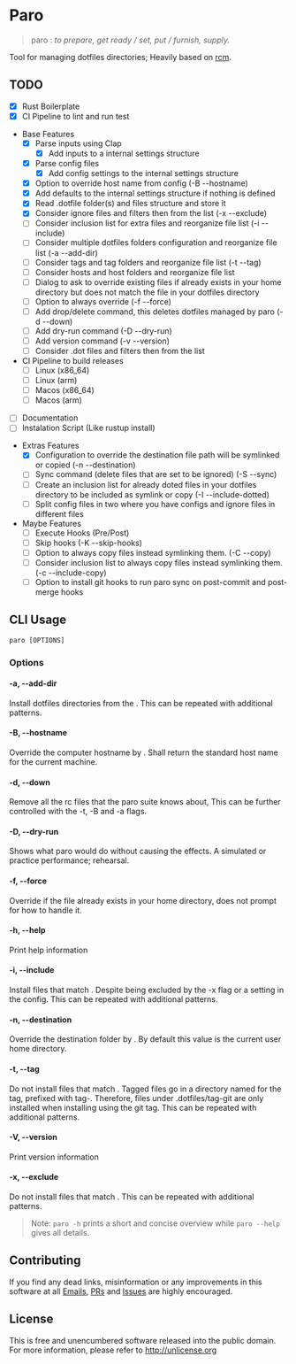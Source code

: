 # Paro
> paro : _to prepare, get ready / set, put / furnish, supply._  

Tool for managing dotfiles directories; Heavily based on [rcm](http://thoughtbot.github.io/rcm).

## TODO
- [x] Rust Boilerplate
- [x] CI Pipeline to lint and run test
- Base Features
  - [x] Parse inputs using Clap
    - [x] Add inputs to a internal settings structure
  - [x] Parse config files
    - [x] Add config settings to the internal settings structure
  - [x] Option to override host name from config (-B --hostname)
  - [x] Add defaults to the internal settings structure if nothing is defined
  - [x] Read .dotfile folder(s) and files structure and store it
  - [x] Consider ignore files and filters then from the list (-x --exclude)
  - [ ] Consider inclusion list for extra files and reorganize file list (-i --include)
  - [ ] Consider multiple dotfiles folders configuration and reorganize file list (-a --add-dir)
  - [ ] Consider tags and tag folders and reorganize file list (-t --tag)
  - [ ] Consider hosts and host folders and reorganize file list
  - [ ] Dialog to ask to override existing files if already exists in your home directory but does not match the file in your dotfiles directory
  - [ ] Option to always override (-f --force)
  - [ ] Add drop/delete command, this deletes dotfiles managed by paro (-d --down)
  - [ ] Add dry-run command (-D --dry-run)
  - [ ] Add version command (-v --version)
  - [ ] Consider .dot files and filters then from the list
- CI Pipeline to build releases
  - [ ] Linux (x86_64)
  - [ ] Linux (arm)
  - [ ] Macos (x86_64)
  - [ ] Macos (arm)
- [ ] Documentation
- [ ] Instalation Script (Like rustup install)
- Extras Features
  - [x] Configuration to override the destination file path will be symlinked or copied (-n --destination)
  - [ ] Sync command (delete files that are set to be ignored) (-S --sync)
  - [ ] Create an inclusion list for already doted files in your dotfiles directory to be included as symlink or copy (-I --include-dotted)
  - [ ] Split config files in two where you have configs and ignore files in different files
- Maybe Features
  - [ ] Execute Hooks (Pre/Post)
  - [ ] Skip hooks (-K --skip-hooks)
  - [ ] Option to always copy files instead symlinking them. (-C --copy)
  - [ ] Consider inclusion list to always copy files instead symlinking them. (-c --include-copy)
  - [ ] Option to install git hooks to run paro sync on post-commit and post-merge hooks

## CLI Usage
`paro [OPTIONS]`

### Options

#### -a, --add-dir <folder-pattern>
Install dotfiles directories from the <folder-pattern>. This can be repeated with
additional patterns.

#### -B, --hostname <name>
Override the computer hostname by <name>. Shall return the standard host name for the
current machine.

#### -d, --down
Remove all the rc files that the paro suite knows about, This can be further controlled
with the -t, -B and -a flags.

#### -D, --dry-run
Shows what paro would do without causing the effects. A simulated or practice
performance; rehearsal.

#### -f, --force
Override if the file already exists in your home directory, does not prompt for how to
handle it.

#### -h, --help
Print help information

#### -i, --include <file-pattern>
Install files that match <file-pattern>. Despite being excluded by the -x flag or a
setting in the config.
This can be repeated with additional patterns.

#### -n, --destination <folder-name>
Override the destination folder by <folder-name>. By default this value is the current
user home directory.

#### -t, --tag <tag>
Do not install files that match <file-pattern>. Tagged files go in a directory named for
the tag, prefixed with tag-. Therefore, files under .dotfiles/tag-git are only installed
when installing using the git tag. This can be repeated with additional patterns.

#### -V, --version
Print version information

#### -x, --exclude <file-pattern>
Do not install files that match <file-pattern>. This can be repeated with additional
patterns.

> Note: `paro -h` prints a short and concise overview while `paro --help` gives all details.

## Contributing
If you find any dead links, misinformation or any improvements in this software at all [Emails](https://github.com/rafaeldelboni), [PRs](https://github.com/rafaeldelboni/paro/pulls) and [Issues](https://github.com/rafaeldelboni/paro/issues) are highly encouraged.

## License
This is free and unencumbered software released into the public domain.  
For more information, please refer to <http://unlicense.org>
